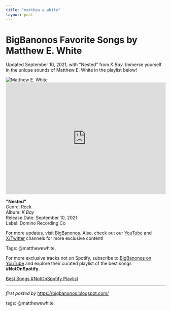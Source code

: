 ```yaml
---
title: "matthew e white"
layout: post
---
```

<!-- Title of the Post -->
<h1 >BigBanonos Favorite Songs by Matthew E. White</h1> <!-- Introductory Text -->
<p >Updated September 10, 2021, with "Nested" from <em>K Bay</em>. Immerse yourself in the unique sounds of Matthew E. White in the playlist below!</p> <!-- Featured Image -->
<div > <img src="https://i.ytimg.com/vi/co4krl2xge0/maxresdefault.jpg" alt="Matthew E. White" />
</div> <!-- Spotify Embed -->
<div > <iframe src="https://open.spotify.com/embed/playlist/4YgVk3gHRyXUaButW7MsSQ?utm_source=generator" width="100%" height="352" frameBorder="0" allowfullscreen="" allow="autoplay; clipboard-write; encrypted-media; fullscreen; picture-in-picture" loading="lazy"></iframe>
</div> <!-- Song Information -->
<div > <p><strong>"Nested"</strong><br> Genre: Rock<br> Album: <em>K Bay</em><br> Release Date: September 10, 2021<br> Label: Domino Recording Co</p>
</div> <!-- Footer Links -->
<div > <p>For more updates, visit <a href="https://bigbanonos.blogspot.com/" target="_blank">BigBanonos</a>. Also, check out our <a href="https://www.youtube.com/@BigBanonos" target="_blank">YouTube</a> and <a href="https://x.com/bigbanonos" target="_blank">X/Twitter</a> channels for more exclusive content!</p>
</div> <!-- Tags -->
<p >Tags: @matthewewhite,</p>


<!--Subscribe and Playlist Links-->
<div>
    <p>For more exclusive tracks not on Spotify, subscribe to <a href="https://www.youtube.com/@BigBanonos" target="_blank">BigBanonos on YouTube</a> and explore their curated playlist of the best songs <strong>#NotOnSpotify</strong>.</p>
    <p><a href="https://www.youtube.com/playlist?list=PLtuNtuTatqI0kFahUCbtbfenC_ET5O_tr" target="_blank">Best Songs #NotOnSpotify Playlist<br /></a></p></div>

<hr />

<p><em>first posted by</em> <a href="https://bigbanonos.blogspot.com/" rel="noopener" target="_new">https://bigbanonos.blogspot.com/</a></p>

<p>tags: @matthewewhite,</p>
